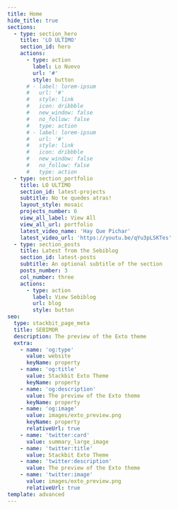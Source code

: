 ```yaml
---
title: Home
hide_title: true
sections:
  - type: section_hero
    title: 'LO ULTIMO'
    section_id: hero
    actions:
      - type: action
        label: Lo Nuevo
        url: '#'
        style: button
      # - label: lorem-ipsum
      #   url: '#'
      #   style: link
      #   icon: dribbble
      #   new_window: false
      #   no_follow: false
      #   type: action
      # - label: lorem-ipsum
      #   url: '#'
      #   style: link
      #   icon: dribbble
      #   new_window: false
      #   no_follow: false
      #   type: action
  - type: section_portfolio
    title: LO ULTIMO
    section_id: latest-projects
    subtitle: No te quedes atras!
    layout_style: mosaic
    projects_number: 6
    view_all_label: View All
    view_all_url: portfolio
    latest_video_name: 'Hay Que Pichar'
    latest_video_url: 'https://youtu.be/qYu3pLSKTes'
  - type: section_posts
    title: Latest from the Sebiblog
    section_id: latest-posts
    subtitle: An optional subtitle of the section
    posts_number: 3
    col_number: three
    actions:
      - type: action
        label: View Sebiblog
        url: blog
        style: button
seo:
  type: stackbit_page_meta
  title: SEBIMOR
  description: The preview of the Exto theme
  extra:
    - name: 'og:type'
      value: website
      keyName: property
    - name: 'og:title'
      value: Stackbit Exto Theme
      keyName: property
    - name: 'og:description'
      value: The preview of the Exto theme
      keyName: property
    - name: 'og:image'
      value: images/exto_preview.png
      keyName: property
      relativeUrl: true
    - name: 'twitter:card'
      value: summary_large_image
    - name: 'twitter:title'
      value: Stackbit Exto Theme
    - name: 'twitter:description'
      value: The preview of the Exto theme
    - name: 'twitter:image'
      value: images/exto_preview.png
      relativeUrl: true
template: advanced
---
```

